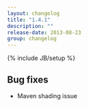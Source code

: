 ```yaml
---
layout: changelog
title: "1.4.1"
description: ""
release-date: 2013-08-23
group: changelog
---
```

{% include JB/setup %}

## Bug fixes

* Maven shading issue


